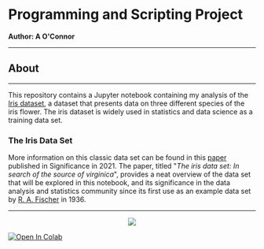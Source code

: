 # Programming and Scripting Project 
**Author: A O'Connor**
*****
## About 
*****
This repository contains a Jupyter notebook containing my analysis of the [Iris dataset](https://archive.ics.uci.edu/dataset/53/iris), a dataset that presents data on three different species of the iris flower. The iris dataset is  widely used in statistics and data science as a training data set.
### The Iris Data Set
More information on this classic data set can be found in this [paper](https://www.semanticscholar.org/paper/The-iris-data-set%3A-In-search-of-the-source-of-Unwin-Kleinman/4599862ea877863669a6a8e63a3c707a787d5d7e) published in Significance in 2021. The paper, titled "*The iris data set: In search of the source of virginica*", provides a neat overview of the data set that will be explored in this notebook, and its significance in the data analysis and statistics community since its first use as an example data set by [R. A. Fischer](https://onlinelibrary.wiley.com/doi/10.1111/j.1469-1809.1936.tb02137.x) in 1936. 
******
<p align ="center"><img src="https://storage.googleapis.com/kaggle-datasets-images/19/19/default-backgrounds/dataset-card.jpg" /></p> 



<a target="_blank" href="https://colab.research.google.com/github/a-o-connor/pands-project/blob/main/iris_analysis.ipynb">
  <img src="https://colab.research.google.com/assets/colab-badge.svg" alt="Open In Colab"/>
</a>
